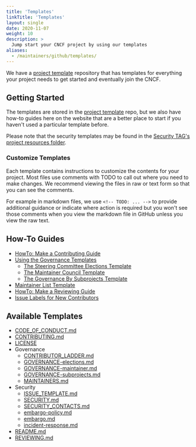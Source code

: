 ```yaml
---
title: 'Templates'
linkTitle: 'Templates'
layout: single
date: 2020-11-07
weight: 10
description: >
  Jump start your CNCF project by using our templates
aliases:
  - /maintainers/github/templates/
---
```


We have a [project template] repository that has templates for everything your
project needs to get started and eventually join the CNCF.

## Getting Started

The templates are stored in the [project template] repo, but we also have how-to
guides here on the website that are a better place to start if you haven't used
a particular template before.

Please note that the security templates may be found in the
[Security TAG's project resources folder](https://github.com/cncf/tag-security/tree/main/project-resources).

### Customize Templates

Each template contains instructions to customize the contents for your project.
Most files use comments with TODO to call out where you need to make changes. We
recommend viewing the files in raw or text form so that you can see the
comments.

For example in markdown files, we use `<!-- TODO: ... -->` to provide additional
guidance or indicate where action is required but you won't see those comments
when you view the markdown file in GitHub unless you view the raw text.

## How-To Guides

- [HowTo: Make a Contributing Guide](contributing.md)
- [Using the Governance Templates](governance-intro.md)
  - [The Steering Committee Elections Template](governance-elections.md)
  - [The Maintainer Council Template](governance-maintainer.md)
  - [The Governance By Subprojects Template](governance-subprojects.md)
- [Maintainer List Template](maintainers.md)
- [HowTo: Make a Reviewing Guide](reviewing.md)
- [Issue Labels for New Contributors](issue-labels.md)

## Available Templates

- [CODE_OF_CONDUCT.md](https://github.com/cncf/project-template/blob/main/CODE_OF_CONDUCT.md)
- [CONTRIBUTING.md](https://github.com/cncf/project-template/blob/main/CONTRIBUTING.md)
- [LICENSE](https://github.com/cncf/project-template/blob/main/LICENSE)
- Governance
  - [CONTRIBUTOR_LADDER.md](https://github.com/cncf/project-template/blob/main/CONTRIBUTOR_LADDER.md)
  - [GOVERNANCE-elections.md](https://github.com/cncf/project-template/blob/main/GOVERNANCE-elections.md)
  - [GOVERNANCE-maintainer.md](https://github.com/cncf/project-template/blob/main/GOVERNANCE-maintainer.md)
  - [GOVERNANCE-subprojects.md](https://github.com/cncf/project-template/blob/main/GOVERNANCE-subprojects.md)
  - [MAINTAINERS.md](https://github.com/cncf/project-template/blob/main/MAINTAINERS.md)
- Security
  - [ISSUE_TEMPLATE.md](https://github.com/cncf/tag-security/blob/main/community/resources/project-resources/templates/ISSUE_TEMPLATE.md)
  - [SECURITY.md](https://github.com/cncf/tag-security/blob/main/community/resources/project-resources/templates/SECURITY.md)
  - [SECURITY_CONTACTS.md](https://github.com/cncf/tag-security/blob/main/community/resources/project-resources/templates/SECURITY_CONTACTS.md)
  - [embargo-policy.md](https://github.com/cncf/tag-security/blob/main/community/resources/project-resources/templates/embargo-policy.md)
  - [embargo.md](https://github.com/cncf/tag-security/blob/main/community/resources/project-resources/templates/embargo.md)
  - [incident-response.md](https://github.com/cncf/tag-security/blob/main/community/resources/project-resources/templates/incident-response.md)
- [README.md](https://github.com/cncf/project-template/blob/main/README-template.md)
- [REVIEWING.md](https://github.com/cncf/project-template/blob/main/REVIEWING.md)

[contrib-strat]:
  https://github.com/cncf/tag-contributor-strategy/blob/main/README.md
[project template]: https://github.com/cncf/project-template
